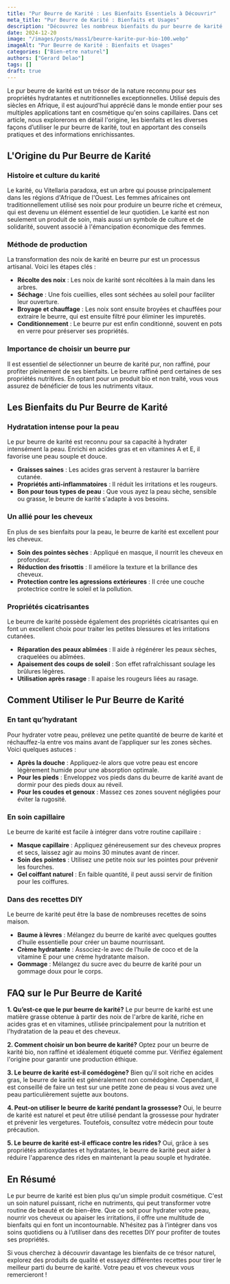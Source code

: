 ```yaml
---
title: "Pur Beurre de Karité : Les Bienfaits Essentiels à Découvrir"
meta_title: "Pur Beurre de Karité : Bienfaits et Usages"
description: "Découvrez les nombreux bienfaits du pur beurre de karité et comment l’utiliser pour votre peau et vos cheveux."
date: 2024-12-20
image: "/images/posts/mass1/beurre-karite-pur-bio-100.webp"
imageAlt: "Pur Beurre de Karité : Bienfaits et Usages"
categories: ["Bien-etre naturel"]
authors: ["Gerard Delao"]
tags: []
draft: true
---
```


Le pur beurre de karité est un trésor de la nature reconnu pour ses propriétés hydratantes et nutritionnelles exceptionnelles. Utilisé depuis des siècles en Afrique, il est aujourd'hui apprécié dans le monde entier pour ses multiples applications tant en cosmétique qu'en soins capillaires. Dans cet article, nous explorerons en détail l'origine, les bienfaits et les diverses façons d’utiliser le pur beurre de karité, tout en apportant des conseils pratiques et des informations enrichissantes.

## L'Origine du Pur Beurre de Karité

### Histoire et culture du karité
Le karité, ou Vitellaria paradoxa, est un arbre qui pousse principalement dans les régions d'Afrique de l'Ouest. Les femmes africaines ont traditionnellement utilisé ses noix pour produire un beurre riche et crémeux, qui est devenu un élément essentiel de leur quotidien. Le karité est non seulement un produit de soin, mais aussi un symbole de culture et de solidarité, souvent associé à l'émancipation économique des femmes.

### Méthode de production
La transformation des noix de karité en beurre pur est un processus artisanal. Voici les étapes clés :
- **Récolte des noix** : Les noix de karité sont récoltées à la main dans les arbres. 
- **Séchage** : Une fois cueillies, elles sont séchées au soleil pour faciliter leur ouverture.
- **Broyage et chauffage** : Les noix sont ensuite broyées et chauffées pour extraire le beurre, qui est ensuite filtré pour éliminer les impuretés.
- **Conditionnement** : Le beurre pur est enfin conditionné, souvent en pots en verre pour préserver ses propriétés.

### Importance de choisir un beurre pur
Il est essentiel de sélectionner un beurre de karité pur, non raffiné, pour profiter pleinement de ses bienfaits. Le beurre raffiné perd certaines de ses propriétés nutritives. En optant pour un produit bio et non traité, vous vous assurez de bénéficier de tous les nutriments vitaux.

## Les Bienfaits du Pur Beurre de Karité

### Hydratation intense pour la peau
Le pur beurre de karité est reconnu pour sa capacité à hydrater intensément la peau. Enrichi en acides gras et en vitamines A et E, il favorise une peau souple et douce.
- **Graisses saines** : Les acides gras servent à restaurer la barrière cutanée.
- **Propriétés anti-inflammatoires** : Il réduit les irritations et les rougeurs.
- **Bon pour tous types de peau** : Que vous ayez la peau sèche, sensible ou grasse, le beurre de karité s'adapte à vos besoins.

### Un allié pour les cheveux
En plus de ses bienfaits pour la peau, le beurre de karité est excellent pour les cheveux.
- **Soin des pointes sèches** : Appliqué en masque, il nourrit les cheveux en profondeur.
- **Réduction des frisottis** : Il améliore la texture et la brillance des cheveux.
- **Protection contre les agressions extérieures** : Il crée une couche protectrice contre le soleil et la pollution.

### Propriétés cicatrisantes
Le beurre de karité possède également des propriétés cicatrisantes qui en font un excellent choix pour traiter les petites blessures et les irritations cutanées.
- **Réparation des peaux abîmées** : Il aide à régénérer les peaux sèches, craquelées ou abîmées.
- **Apaisement des coups de soleil** : Son effet rafraîchissant soulage les brûlures légères.
- **Utilisation après rasage** : Il apaise les rougeurs liées au rasage.

## Comment Utiliser le Pur Beurre de Karité

### En tant qu’hydratant
Pour hydrater votre peau, prélevez une petite quantité de beurre de karité et réchauffez-la entre vos mains avant de l’appliquer sur les zones sèches. Voici quelques astuces :
- **Après la douche** : Appliquez-le alors que votre peau est encore légèrement humide pour une absorption optimale.
- **Pour les pieds** : Enveloppez vos pieds dans du beurre de karité avant de dormir pour des pieds doux au réveil.
- **Pour les coudes et genoux** : Massez ces zones souvent négligées pour éviter la rugosité.

### En soin capillaire
Le beurre de karité est facile à intégrer dans votre routine capillaire :
- **Masque capillaire** : Appliquez généreusement sur des cheveux propres et secs, laissez agir au moins 30 minutes avant de rincer.
- **Soin des pointes** : Utilisez une petite noix sur les pointes pour prévenir les fourches.
- **Gel coiffant naturel** : En faible quantité, il peut aussi servir de finition pour les coiffures.

### Dans des recettes DIY
Le beurre de karité peut être la base de nombreuses recettes de soins maison.
- **Baume à lèvres** : Mélangez du beurre de karité avec quelques gouttes d’huile essentielle pour créer un baume nourrissant.
- **Crème hydratante** : Associez-le avec de l’huile de coco et de la vitamine E pour une crème hydratante maison.
- **Gommage** : Mélangez du sucre avec du beurre de karité pour un gommage doux pour le corps.

## FAQ sur le Pur Beurre de Karité

**1. Qu’est-ce que le pur beurre de karité?**
Le pur beurre de karité est une matière grasse obtenue à partir des noix de l'arbre de karité, riche en acides gras et en vitamines, utilisée principalement pour la nutrition et l'hydratation de la peau et des cheveux.

**2. Comment choisir un bon beurre de karité?**
Optez pour un beurre de karité bio, non raffiné et idéalement étiqueté comme pur. Vérifiez également l'origine pour garantir une production éthique.

**3. Le beurre de karité est-il comédogène?**
Bien qu'il soit riche en acides gras, le beurre de karité est généralement non comédogène. Cependant, il est conseillé de faire un test sur une petite zone de peau si vous avez une peau particulièrement sujette aux boutons.

**4. Peut-on utiliser le beurre de karité pendant la grossesse?**
Oui, le beurre de karité est naturel et peut être utilisé pendant la grossesse pour hydrater et prévenir les vergetures. Toutefois, consultez votre médecin pour toute précaution.

**5. Le beurre de karité est-il efficace contre les rides?**
Oui, grâce à ses propriétés antioxydantes et hydratantes, le beurre de karité peut aider à réduire l'apparence des rides en maintenant la peau souple et hydratée.

## En Résumé

Le pur beurre de karité est bien plus qu'un simple produit cosmétique. C'est un soin naturel puissant, riche en nutriments, qui peut transformer votre routine de beauté et de bien-être. Que ce soit pour hydrater votre peau, nourrir vos cheveux ou apaiser les irritations, il offre une multitude de bienfaits qui en font un incontournable. N’hésitez pas à l’intégrer dans vos soins quotidiens ou à l’utiliser dans des recettes DIY pour profiter de toutes ses propriétés.

Si vous cherchez à découvrir davantage les bienfaits de ce trésor naturel, explorez des produits de qualité et essayez différentes recettes pour tirer le meilleur parti du beurre de karité. Votre peau et vos cheveux vous remercieront !

